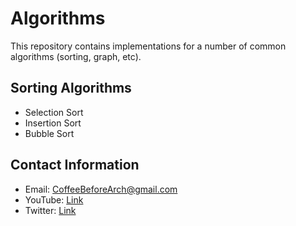 # Algorithms

This repository contains implementations for a number of common algorithms (sorting, graph, etc).

## Sorting Algorithms

- Selection Sort
- Insertion Sort
- Bubble Sort

## Contact Information

- Email: CoffeeBeforeArch@gmail.com
- YouTube: [Link](https://www.youtube.com/channel/UCsi5-meDM5Q5NE93n_Ya7GA)
- Twitter: [Link](https://twitter.com/AcceleratorNick)

